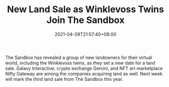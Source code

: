 ﻿---
title: "New Land Sale as Winklevoss Twins Join The Sandbox"
date: 2021-04-09T21:57:40+08:00
lastmod: 2021-04-09T16:45:40+08:00
draft: false
authors: ["Famous"]
description: "The Sandbox has revealed a group of new landowners for their virtual world, including the Winklevoss twins, as they set a new date for a land sale. Galaxy Interactive, crypto exchange Gemini, and NFT art marketplace Nifty Gateway are among the companies acquiring land as well. Next week will mark the third land sale from The Sandbox this year."
featuredImage: "new-land-sale-as-winklevoss-twins-join-the-sandbox.png"
tags: ["Virtual World","Play to Earn"]
categories: ["news"]
news: ["Virtual World"]
weight: 
lightgallery: true
pinned: false
recommend: false
recommend1: false
---

The Sandbox has revealed a group of new landowners for their virtual world, including the Winklevoss twins, as they set a new date for a land sale. Galaxy Interactive, crypto exchange Gemini, and NFT art marketplace Nifty Gateway are among the companies acquiring land as well. Next week will mark the third land sale from The Sandbox this year.

<!--more-->

